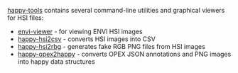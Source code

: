 [happy-tools](https://github.com/wairas/happy-tools) contains several command-line 
utilities and graphical viewers for HSI files:

* [envi-viewer](envi-viewer.md) - for viewing ENVI HSI images
* [happy-hsi2csv](happy-hsi2csv.md) - converts HSI images into CSV
* [happy-hsi2rbg](happy-hsi2rbg.md) - generates fake RGB PNG files from HSI images
* [happy-opex2happy](happy-opex2happy.md) - converts OPEX JSON annotations and PNG images into happy data structures
